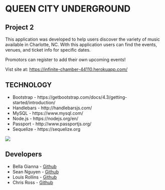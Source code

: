 # QUEEN CITY UNDERGROUND 
## Project 2
This application was developed to help users discover the variety of music available in Charlotte, NC. With this application users can find the events, venues, and ticket info for specific dates.

Promotors can register to add their own upcoming events!

Vist site at: https://infinite-chamber-44110.herokuapp.com/

## TECHNOLOGY
<ul>
    <li>Bootstrap - https://getbootstrap.com/docs/4.3/getting-started/introduction/</li> 
    <li>Handlebars - http://handlebarsjs.com/</li>
    <li>MySQL - https://www.mysql.com/</li>
    <li>Node.js - https://nodejs.org/en/</li>
    <li>Passport - http://www.passportjs.org/</li> 
    <li>Sequelize - https://sequelize.org</li>     
</ul>

![](public/images/screenshots/index.gif)

## Developers
<ul>
    <li>Bella Gianna - <a href="https://github.com/bellabluebells" target="_blank">Github</a></li>
    <li>Sean Nguyen - <a href="https://github.com/Juwami" target="_blank">Github</a></li>
    <li>Louis Rollins - <a href="https://github.com/LouisRollins" target="_blank">Github</a></li>
    <li>Chris Ross - <a href="https://github.com/vtchris" target="_blank">Github</a></li>
</ul>